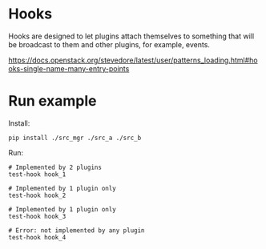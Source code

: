# Hooks

Hooks are designed to let plugins attach themselves to something that will be broadcast to them and other plugins, for example, events.

https://docs.openstack.org/stevedore/latest/user/patterns_loading.html#hooks-single-name-many-entry-points

# Run example

Install:

    pip install ./src_mgr ./src_a ./src_b

Run:

    # Implemented by 2 plugins
    test-hook hook_1

    # Implemented by 1 plugin only
    test-hook hook_2

    # Implemented by 1 plugin only
    test-hook hook_3

    # Error: not implemented by any plugin
    test-hook hook_4
